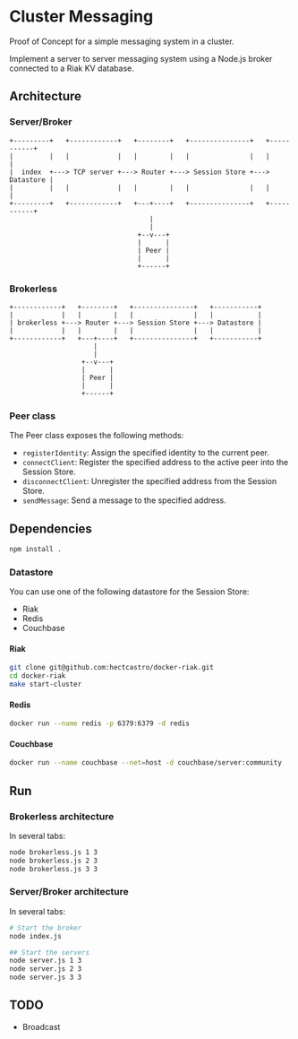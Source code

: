 # Cluster Messaging

Proof of Concept for a simple messaging system in a cluster.

Implement a server to server messaging system using a Node.js broker connected to a Riak KV database.

## Architecture

### Server/Broker

```
+---------+   +------------+   +--------+   +---------------+   +-----------+
|         |   |            |   |        |   |               |   |           |
|  index  +---> TCP server +---> Router +---> Session Store +---> Datastore |
|         |   |            |   |        |   |               |   |           |
+---------+   +------------+   +---+----+   +---------------+   +-----------+
                                   |
                                   |
                                +--v---+
                                |      |
                                | Peer |
                                |      |
                                +------+
```

### Brokerless

```
+------------+   +--------+   +---------------+   +-----------+
|            |   |        |   |               |   |           |
| brokerless +---> Router +---> Session Store +---> Datastore |
|            |   |        |   |               |   |           |
+------------+   +---+----+   +---------------+   +-----------+
                     |
                     |
                  +--v---+
                  |      |
                  | Peer |
                  |      |
                  +------+
```


### Peer class

The Peer class exposes the following methods:
* `registerIdentity`: Assign the specified identity to the current peer.
* `connectClient`: Register the specified address to the active peer into the Session Store.
* `disconnectClient`: Unregister the specified address from the Session Store.
* `sendMessage`: Send a message to the specified address.

## Dependencies

```bash
npm install .
```

### Datastore

You can use one of the following datastore for the Session Store:
* Riak
* Redis
* Couchbase

#### Riak

```bash
git clone git@github.com:hectcastro/docker-riak.git
cd docker-riak
make start-cluster
```

#### Redis

```bash
docker run --name redis -p 6379:6379 -d redis
```

#### Couchbase

```bash
docker run --name couchbase --net=host -d couchbase/server:community
```

## Run

### Brokerless architecture

In several tabs:
```bash
node brokerless.js 1 3
node brokerless.js 2 3
node brokerless.js 3 3
```

### Server/Broker architecture

In several tabs:
```bash
# Start the broker
node index.js

## Start the servers
node server.js 1 3
node server.js 2 3
node server.js 3 3
```

## TODO

* Broadcast

